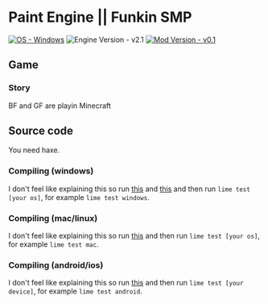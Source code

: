 # Paint Engine || Funkin SMP

[![OS - Windows](https://img.shields.io/badge/OS-Windows-blue?logo=windows&logoColor=white)](https://www.microsoft.com/ "Go to Microsoft homepage")
![Engine Version - v2.1](https://img.shields.io/badge/Engine_Version-v2.1-0077ff)
[![Mod Version - v0.1](https://img.shields.io/badge/Mod_Version-v0.1-0077ff)](./gitVersion.txt)

## Game
### Story
BF and GF are playin Minecraft

## Source code
You need haxe.

### Compiling (windows)
I don't feel like explaining this so run [this](./setup/windows.bat) and [this](./setup/windows-msvc.bat) and then run `lime test [your os]`, for example `lime test windows`.

### Compiling (mac/linux)
I don't feel like explaining this so run [this](./setup/unix.sh) and then run `lime test [your os]`, for example `lime test mac`.

### Compiling (android/ios)
I don't feel like explaining this so run [this](./setup/mobile.sh) and then run `lime test [your device]`, for example `lime test android`.